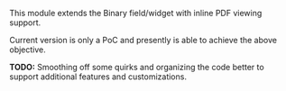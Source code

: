 This module extends the Binary field/widget with inline PDF viewing support.

Current version is only a PoC and presently is able to achieve the above objective. 

**TODO:** Smoothing off some quirks and organizing the code better to support additional features and customizations.
